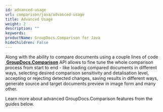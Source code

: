 ```yaml
---
id: advanced-usage
url: comparison/java/advanced-usage
title: Advanced Usage
weight: 2
description: ""
keywords: 
productName: GroupDocs.Comparison for Java
hideChildren: False
---
```

Along with the ability to compare documents using a couple lines of code **[ GroupDocs.Comparison](https://products.groupdocs.com/comparison/java)** API allows to fine tune the whole comparison process from start to end - like loading compared documents in different ways, selecting desired comparison sensitivity and detalisation level, accepting or rejecting detected changes, saving results in different ways, generate source and target documents preview in image form and many other. 

Learn more about advanced GroupDocs.Comparison features from the guides below.
